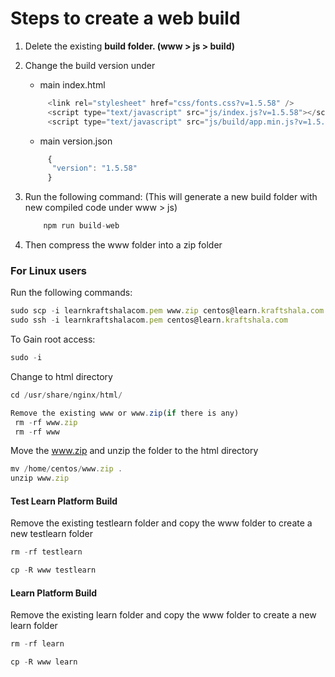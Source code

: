 # Steps to create a web build

1. Delete the existing **build folder. (www > js > build)**

2. Change the build version under
   * main index.html
   
    ```javascript
         <link rel="stylesheet" href="css/fonts.css?v=1.5.58" />
         <script type="text/javascript" src="js/index.js?v=1.5.58"></script>
         <script type="text/javascript" src="js/build/app.min.js?v=1.5.58"></script>
    ```
   * main version.json
   
    ```javascript
         {
          "version": "1.5.58"
         }
    ```   
    
3. Run the following command: (This will generate a new build folder with new compiled code under www > js)
    ```javascript
        npm run build-web
    ``` 
    
4. Then compress the www folder into a zip folder  

### For Linux users

Run the following commands:

```javascript
sudo scp -i learnkraftshalacom.pem www.zip centos@learn.kraftshala.com:
sudo ssh -i learnkraftshalacom.pem centos@learn.kraftshala.com 
```
To Gain root access:
```javascript
sudo -i
```

Change to html directory
```javascript
cd /usr/share/nginx/html/

Remove the existing www or www.zip(if there is any)
 rm -rf www.zip
 rm -rf www
```

Move the www.zip and unzip the folder to the html directory
```javascript
mv /home/centos/www.zip .
unzip www.zip 
```

#### Test Learn Platform Build
Remove the existing testlearn folder and copy the www folder to create a new testlearn folder
```javascript
rm -rf testlearn

cp -R www testlearn
```
 

#### Learn Platform Build
Remove the existing learn folder and copy the www folder to create a new learn folder
```javascript
rm -rf learn

cp -R www learn
```



